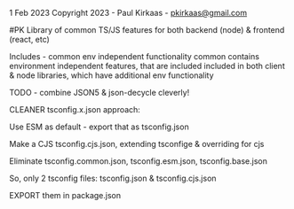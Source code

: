 1 Feb 2023
Copyright 2023 - Paul Kirkaas - pkirkaas@gmail.com

#PK Library of common TS/JS features for both backend (node) & frontend (react, etc)

Includes - common env independent functionality
common contains environment independent features, that are included included in both client & node libraries, which have additional env functionality

TODO - combine JSON5 & json-decycle cleverly!


CLEANER tsconfig.x.json approach:

Use ESM as default - export that as tsconfig.json

Make a CJS tsconfig.cjs.json, extending tsconfige & overriding for cjs

Eliminate tsconfig.common.json, tsconfig.esm.json, tsconfig.base.json

So, only 2 tsconfig files: tsconfig.json & tsconfig.cjs.json

EXPORT them in package.json